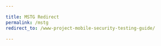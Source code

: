 ```yaml
---

title: MSTG Redirect
permalink: /mstg
redirect_to: /www-project-mobile-security-testing-guide/

---
```

